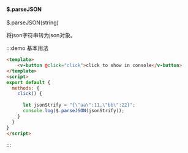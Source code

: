 #### $.parseJSON

$.parseJSON(string)

将json字符串转为json对象。

:::demo 基本用法
```html
<template>
    <v-button @click="click">click to show in console</v-button>
</template>
<script>
export default {
  methods: {
    click() {
      
      let jsonStrify = "{\"aa\":11,\"bb\":22}";
      console.log($.parseJSON(jsonStrify));
    }
  }
}
</script>
```
:::

